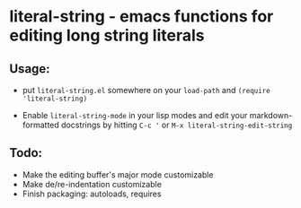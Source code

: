 # literal-string - emacs functions for editing long string literals

## Usage:

  - put `literal-string.el` somewhere on your `load-path` and `(require
    'literal-string)`

  - Enable `literal-string-mode` in your lisp modes and edit your
    markdown-formatted docstrings by hitting `C-c '` or `M-x
    literal-string-edit-string`

## Todo:

  - Make the editing buffer's major mode customizable
  - Make de/re-indentation customizable
  - Finish packaging: autoloads, requires



